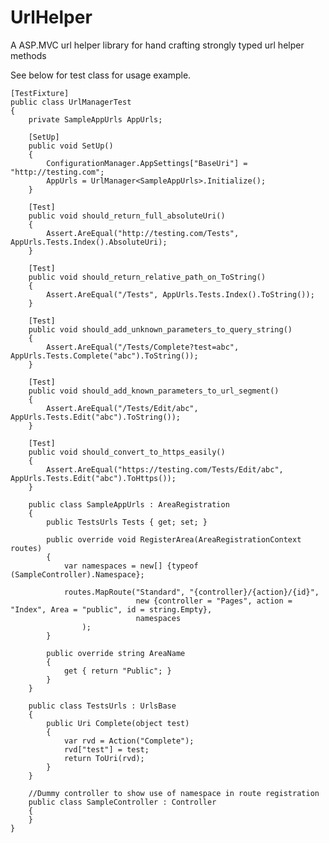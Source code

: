 UrlHelper
=========

A  ASP.MVC url helper library for hand crafting strongly typed url helper methods 

See below for test class for usage example.

	[TestFixture]
	public class UrlManagerTest
	{
		private SampleAppUrls AppUrls;
 
		[SetUp]
		public void SetUp()
		{
			ConfigurationManager.AppSettings["BaseUri"] = "http://testing.com";
			AppUrls = UrlManager<SampleAppUrls>.Initialize();
		}

		[Test]
		public void should_return_full_absoluteUri()
		{
			Assert.AreEqual("http://testing.com/Tests", AppUrls.Tests.Index().AbsoluteUri);
		}

		[Test]
		public void should_return_relative_path_on_ToString()
		{
			Assert.AreEqual("/Tests", AppUrls.Tests.Index().ToString());
		}

		[Test]
		public void should_add_unknown_parameters_to_query_string()
		{
			Assert.AreEqual("/Tests/Complete?test=abc", AppUrls.Tests.Complete("abc").ToString());
		}

		[Test]
		public void should_add_known_parameters_to_url_segment()
		{
			Assert.AreEqual("/Tests/Edit/abc", AppUrls.Tests.Edit("abc").ToString());
		}

		[Test]
		public void should_convert_to_https_easily()
		{
			Assert.AreEqual("https://testing.com/Tests/Edit/abc", AppUrls.Tests.Edit("abc").ToHttps());
		}

		public class SampleAppUrls : AreaRegistration
		{
			public TestsUrls Tests { get; set; }

			public override void RegisterArea(AreaRegistrationContext routes)
			{
				var namespaces = new[] {typeof (SampleController).Namespace};

				routes.MapRoute("Standard", "{controller}/{action}/{id}",
				                new {controller = "Pages", action = "Index", Area = "public", id = string.Empty},
				                namespaces
					);
			}

			public override string AreaName
			{
				get { return "Public"; }
			}
		}

		public class TestsUrls : UrlsBase
		{
			public Uri Complete(object test)
			{
				var rvd = Action("Complete");
				rvd["test"] = test;
				return ToUri(rvd);
			}
		}

		//Dummy controller to show use of namespace in route registration
		public class SampleController : Controller
		{
		}
	}
		